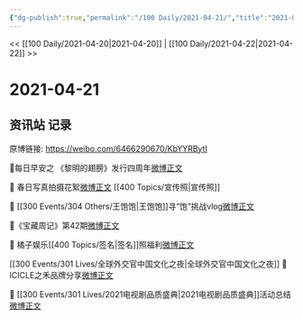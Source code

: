 ```yaml
---
{"dg-publish":true,"permalink":"/100 Daily/2021-04-21/","title":"2021-04-21","created":"2023-04-09T16:01:58.892+08:00","updated":"2023-04-09T16:02:48.213+08:00"}
---
```



<< [[100 Daily/2021-04-20\|2021-04-20]] | [[100 Daily/2021-04-22\|2021-04-22]] >>

# 2021-04-21

## 资讯站 记录

原博链接: https://weibo.com/6466290670/KbYYRBytI

🌟每日早安之
《黎明的翅膀》发行四周年[微博正文](https://m.weibo.cn/6466290670/4628332634704253)

🌟 春日写真拍摄花絮[微博正文](https://m.weibo.cn/6466290670/4628500294665502) [[400 Topics/宣传照\|宣传照]]

🌟 [[300 Events/304 Others/王饱饱\|王饱饱]]寻“饱”挑战vlog[微博正文](https://m.weibo.cn/6466290670/4628361216001527)

🌟《宝藏周记》第42期[微博正文](https://m.weibo.cn/6466290670/4628333814354013)

🌟 橘子娱乐[[400 Topics/签名\|签名]]照福利[微博正文](https://m.weibo.cn/6466290670/4628397164594686)

[[300 Events/301 Lives/全球外交官中国文化之夜\|全球外交官中国文化之夜]]
🌟 ICICLE之禾品牌分享[微博正文](https://m.weibo.cn/6466290670/4628425690580247)

🌟 [[300 Events/301 Lives/2021电视剧品质盛典\|2021电视剧品质盛典]]活动总结[微博正文](https://m.weibo.cn/6466290670/4628378345540313)
